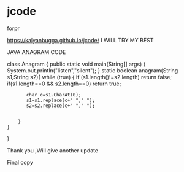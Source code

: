 # jcode
forpr

https://kalyanbugga.github.io/jcode/ I WILL TRY MY BEST

JAVA ANAGRAM CODE 

class Anagram
{
	public static void main(String[] args) 
	{
		System.out.println("listen","silent");
	}
	static boolean anagram(String s1,String s2){
		while (true)
		{
           if (s1.length()!=s2.length) return false;
		   if(s1.length==0 && s2.length==0) return true;

		   char c=s1.CharAt(0);
		   s1=s1.replace(c+" "," ");
		   s2=s2.replace(c+" "," ");


		}
	}
}


Thank you ,Will give another update


Final copy

